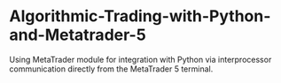 # Algorithmic-Trading-with-Python-and-Metatrader-5
Using MetaTrader module for integration with Python via interprocessor communication directly from the MetaTrader 5 terminal.
